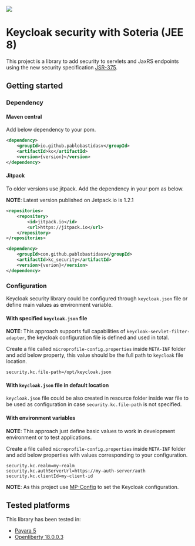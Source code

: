 [![](https://jitpack.io/v/pablobastidasv/kc_security.svg)](https://jitpack.io/#pablobastidasv/kc_security)

# Keycloak security with Soteria (JEE 8)

This project is a library to add security to servlets and JaxRS endpoints using the new security specification 
[JSR-375](https://jcp.org/en/jsr/detail?id=375).  

## Getting started

### Dependency

#### Maven central

Add below dependency to your pom.

```xml
<dependency>
    <groupId>io.github.pablobastidasv</groupId>
    <artifactId>kc</artifactId>
    <version>{version}</version>
</dependency>
```

#### Jitpack

To older versions use jitpack. Add the dependency in your pom as below.

**NOTE**: Latest version published on Jetpack.io is 1.2.1

```xml
<repositories>
    <repository>
        <id>jitpack.io</id>
        <url>https://jitpack.io</url>
    </repository>
</repositories>
```

```xml
<dependency>
    <groupId>com.github.pablobastidasv</groupId>
    <artifactId>kc_security</artifactId>
    <version>{verion}</version>
</dependency>
```

### Configuration

Keycloak security library could be configured through `keycloak.json` file or define main values as environment 
variable.

#### With specified `keycloak.json` file

**NOTE**: This approach supports full capabilities of `keycloak-servlet-filter-adapter`, the keycloak configuration 
file is defined and used in total.

Create a file called `microprofile-config.properties` inside `META-INF` folder and add below property, this value 
should be the full path to `keycloak` file location.

```properties
security.kc.file-path=/opt/keycloak.json
``` 

#### With `keycloak.json` file in default location

`keycloak.json` file could be also created in resource folder inside war file to be used as configuration in 
case `security.kc.file-path` is not specified.

#### With environment variables

**NOTE**: This approach just define basic values to work in development environment or to test applications.  

Create a file called `microprofile-config.properties` inside `META-INF` folder and add below properties with values 
corresponding to your configuration.

```properties
security.kc.realm=my-realm
security.kc.authServerUrl=https://my-auth-server/auth
security.kc.clientId=my-client-id
``` 

**NOTE**: As this project use [MP-Config](http://microprofile.io/project/eclipse/microprofile-config) to set the Keycloak 
configuration.

## Tested platforms

This library has been tested in:

 - [Payara 5](http://www.payara.org/)
 - [Openliberty 18.0.0.3](https://openliberty.io)